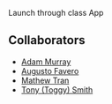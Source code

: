 

Launch through class App

## Collaborators
- [Adam Murray](https://github.com/AdamMurray22)
- [Augusto Favero](https://github.com/AFaverooo)
- [Mathew Tran](https://github.com/pluc0)
- [Tony (Toggy) Smith](https://github.com/toggysmith)
